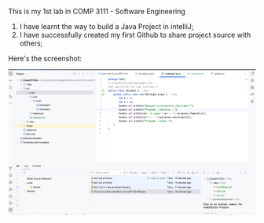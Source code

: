 This is my 1st lab in COMP 3111 - Software Engineering

1. I have learnt the way to build a Java Project in intelliJ;
2. I have successfully created my first Github to share project source with others;

Here's the screenshot:

![img.png](img.png)